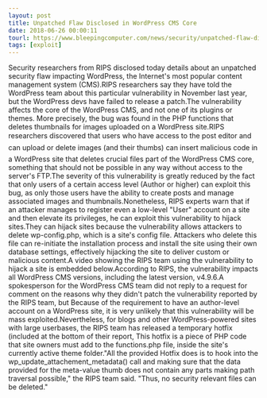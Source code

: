 ```yaml
---
layout: post
title: Unpatched Flaw Disclosed in WordPress CMS Core
date: 2018-06-26 00:00:11
tourl: https://www.bleepingcomputer.com/news/security/unpatched-flaw-disclosed-in-wordpress-cms-core/
tags: [exploit]
---
```

Security researchers from RIPS disclosed today details about an unpatched security flaw impacting WordPress, the Internet's most popular content management system (CMS).RIPS researchers say they have told the WordPress team about this particular vulnerability in November last year, but the WordPress devs have failed to release a patch.The vulnerability affects the core of the WordPress CMS, and not one of its plugins or themes. More precisely, the bug was found in the PHP functions that deletes thumbnails for images uploaded on a WordPress site.RIPS researchers discovered that users who have access to the post editor and can upload or delete images (and their thumbs) can insert malicious code in a WordPress site that deletes crucial files part of the WordPress CMS core, something that should not be possible in any way without access to the server's FTP.The severity of this vulnerability is greatly reduced by the fact that only users of a certain access level (Author or higher) can exploit this bug, as only those users have the ability to create posts and manage associated images and thumbnails.Nonetheless, RIPS experts warn that if an attacker manages to register even a low-level "User" account on a site and then elevate its privileges, he can exploit this vulnerability to hijack sites.They can hijack sites because the vulnerability allows attackers to delete wp-config.php, which is a site's config file. Attackers who delete this file can re-initiate the installation process and install the site using their own database settings, effectively hijacking the site to deliver custom or malicious content.A video showing the RIPS team using the vulnerability to hijack a site is embedded below.According to RIPS, the vulnerability impacts all WordPress CMS versions, including the latest version, v4.9.6.A spokesperson for the WordPress CMS team did not reply to a request for comment on the reasons why they didn't patch the vulnerability reported by the RIPS team, but Because of the requirement to have an author-level account on a WordPress site, it is very unlikely that this vulnerability will be mass exploited.Nevertheless, for blogs and other WordPress-powered sites with large userbases, the RIPS team has released a temporary hotfix (included at the bottom of their report, This hotfix is a piece of PHP code that site owners must add to the functions.php file, inside the site's currently active theme folder."All the provided Hotfix does is to hook into the wp_update_attachement_metadata() call and making sure that the data provided for the meta-value thumb does not contain any parts making path traversal possible," the RIPS team said. "Thus, no security relevant files can be deleted."